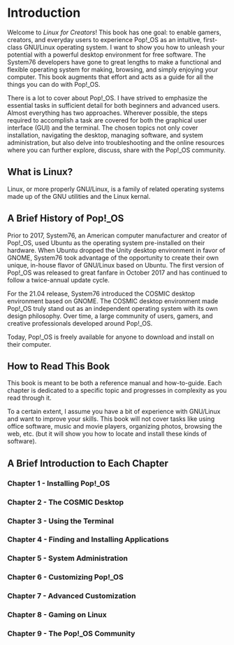 # Introduction
Welcome to *Linux for Creators*! This book has one goal: to enable gamers, creators, and everyday users to experience Pop!_OS as an intuitive, first-class GNU/Linux operating system. I want to show you how to unleash your potential with a powerful desktop environment for free software. The System76 developers have gone to great lengths to make a functional and flexible operating system for making, browsing, and simply enjoying your computer. This book augments that effort and acts as a guide for all the things you can do with Pop!_OS.

There is a lot to cover about Pop!_OS. I have strived to emphasize the essential tasks in sufficient detail for both beginners and advanced users. Almost everything has two approaches. Wherever possible, the steps required to accomplish a task are covered for both the graphical user interface (GUI) and the terminal. The chosen topics not only cover installation, navigating the desktop, managing software, and system administration, but also delve into troubleshooting and the online resources where you can further explore, discuss, share with the Pop!_OS community.

## What is Linux?
Linux, or more properly GNU/Linux, is a family of related operating systems made up of the GNU utilities and the Linux kernal.

## A Brief History of Pop!_OS
Prior to 2017, System76, an American computer manufacturer and creator of Pop!_OS, used Ubuntu as the operating system pre-installed on their hardware. When Ubuntu dropped the Unity desktop environment in favor of GNOME, System76 took advantage of the opportunity to create their own unique, in-house flavor of GNU/Linux based on Ubuntu. The first version of Pop!_OS was released to great fanfare in October 2017 and has continued to follow a twice-annual update cycle.

For the 21.04 release, System76 introduced the COSMIC desktop environment based on GNOME. The COSMIC desktop environment made Pop!_OS truly stand out as an independent operating system with its own design philosophy. Over time, a large community of users, gamers, and creative professionals developed around Pop!_OS.

Today, Pop!_OS is freely available for anyone to download and install on their computer.

## How to Read This Book
This book is meant to be both a reference manual and how-to-guide. Each chapter is dedicated to a specific topic and progresses in complexity as you read through it.

To a certain extent, I assume you have a bit of experience with GNU/Linux and want to improve your skills. This book will not cover tasks like using office software, music and movie players, organizing photos, browsing the web, etc. (but it will show you how to locate and install these kinds of software).

## A Brief Introduction to Each Chapter

### Chapter 1 - Installing Pop!_OS

### Chapter 2 - The COSMIC Desktop

### Chapter 3 - Using the Terminal

### Chapter 4 - Finding and Installing Applications

### Chapter 5 - System Administration

### Chapter 6 - Customizing Pop!_OS

### Chapter 7 - Advanced Customization

### Chapter 8 - Gaming on Linux

### Chapter 9 - The Pop!_OS Community
